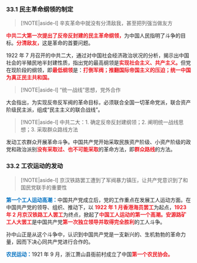 
### 33.1 民主革命纲领的制定
> [!NOTE|aside-l] 
> 辛亥革命中就没有分清敌我，甚至把列强当做友方

<font style = "color:#EE1C25"><b>中共二大第一次提出了反帝反封建的民主革命纲领，</b></font>为中国人民指明了斗争的目标。<font style = "color:#EE1C25"><b>分清敌友，</b></font>这是革命的首要问题。

1922 年 7 月召开的中共二大，通过对中国社会经济政治状况的分析，揭示出中国社会的半殖民地半封建性质，指出党的最高纲领是<font style = "color:#EE1C25"><b>实现社会主义、共产主义。</b></font>但党在现阶段的纲领，即<font style = "color:#EE1C25"><b>最低纲领</b></font>是：<font style = "color:#EE1C25"><b>打倒军阀；推翻国际帝国主义的压迫；统一中国为真正民主共和国。</b></font>
> [!NOTE|aside-l] 
> “统一战线”思想，党外合作

大会指出，为实现反帝反军阀的革命目标，必须联合全国一切革命党派，联合资产阶级民主派，组成“民主主义的联合战线”。
> [!NOTE|aside-l] 
> 中共二大：1. 确定反帝反封建纲领；2. 阐明统一战线思想；3. 采取群众路线方法

发动工农群众开展革命斗争。中国共产党开始采取民族资产阶级、小资产阶级的政党和政治派别<font style = "color:#EE1C25"><b>没有采取过、也不可能采取</b></font>的革命方法，即<font style = "color:#EE1C25"><b>群众路线</b></font>的方法。

### 33.2 工农运动的发动
> [!NOTE|aside-l] 
> 京汉铁路罢工遭到了军阀暴力镇压，让共产党意识到了和国民党联手的重要性

<font style = "color:#0070C0"><b>第一个工人运动高潮：</b></font>中国共产党成立后，党的工作重点在发展工人运动方面。在中国共产党的领导、组织、推动下，以 <font style = "color:#EE1C25"><b>1922 年 1 月香港海员罢工</b></font>为起点，<font style = "color:#EE1C25"><b>1923 年 2 月京汉铁路工人罢工</b></font>为终点，掀起了<font style = "color:#EE1C25"><b>中国工人运动的第一个高潮。</b></font><font style = "color:#EE1C25"><b>安源路矿工人大罢工</b></font>是中国共产党<font style = "color:#EE1C25"><b>第一次独立领导并取得完全胜利</b></font>的工人斗争。

孙中山正是从这个斗争中，认识到中国共产党是一支新兴的、生机勃勃的革命力量，因而下决心同共产党进行合作的。

<font style = "color:#0070C0"><b>农民运动：</b></font>1921 年 9 月，浙江萧山县衙前村成立了中国<font style = "color:#EE1C25"><b>第一个农民协会。</b></font>
